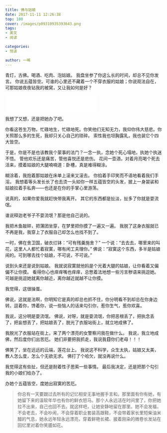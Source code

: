 ```yaml
---
title: 佛与姑娘
date: 2017-11-11 12:26:38
top: 100
cover: /images/p09310935393643.png
tags:
- 美文
- 阅读

categories:
- 悦读

author: 一唏
---
```


青灯，古佛。喝酒、吃肉、泡姑娘。
我盘坐参了你这么长的时间，却总不见你发言。
你说五蕴皆空。可谁的心里还不藏着一个不穿衣服的姑娘；你说观法自在，可那姑娘夜夜钻我的被窝，又让我如何是好？
<!--more-->

<iframe frameborder="no" border="0" marginwidth="0" marginheight="0" width=298 height=52 src="//music.163.com/outchain/player?type=2&id=28308561&auto=1&height=32"></iframe>

我想了又想，还是把她办了吧。


你看这苍生万物，忙碌地生，忙碌地死。你笑他们无知无力，我仰你伟大慈悲。你关照那么多的生死，我却只关心自己的琐碎。
索性我也坦胸露乳，我也装它个四大皆空。


于是，你是不是也该教我个蒙事的法门？一念一执，念她个死心塌地，执她个执迷不悟。
管他欢乐还是痛苦，管他喜悦还是悲伤。
花间一壶酒，对着月亮喝个死去活来，摸着姑娘的大腿喃喃道：卧槽，真是难得糊涂。

糊涂着，我抱着那姑娘在床单上滚来又滚去。
你掐着手印笑而不语地看着我们手淫。
我想着等头发长长了也去烫一头如你一样五蕴皆空的头发，披上一身袈裟和姑娘拉着手私奔——也还是在你的手掌心里游荡。

说真的，如果你爱我就赶快带我离开。
其它的东西都是扯淡，扯多了你就是耍流氓。


谁说释迦老爷子不耍流氓？那是他自己说的。

我把木鱼敲碎，把蒲团坐穿，在梦里把你摸了一遍又一遍。
我脱了这身衣服就已不再是我，我穿上了衣服自己却怎么也找不到了。

一时，佛在舍卫国，破衣烂钵：“可有残羹施舍？”
一个说：“去去去，哪里来的叫花，这里人人都忙着寂寞，哪有闲工夫理你。”
佛说：“寂寞这个东西，多半是姑娘闹的。可到哪去找个姑娘，不可说，不可说。”

说到头来还是说到姑娘。
我就说寂寞就他妈是个光着大腿的姑娘，让你看着又偏偏不让你摸。
看得你心也痒痒嘴也痒痒，总憋着法地想一些污言秽语来挑逗她。
可越是挑逗她就离你越近，离你越近就越不让你摸。

我觉得，这很操蛋。

佛说，这就是法啊，你明知它是真的却总也抓不住，你分明看不到却总在你身边转。逗着你，馋着你，说一些恼人的话来勾引你，惹你生气，惹你欢喜。

我说，这分明是耍流氓。
佛说，对呀，就是耍流氓，你把恶根丢了，把执念丢了，把妄想丢了，把姑娘丢了，脱光了衣服站街上，就立地成佛了。

我脱光了衣服站在街上，来了两个漂亮的女警察问我在做什么。
我说，我立地成佛，然后度你们出苦厄。
她们非要把我抓走，我说我**日**你们老母！！！

佛笑了，坐在远远的云端，莲花台上。
我说这不科学，众生太执，姑娘又太美，教人怎么度，怎么个无欲无求。
佛打了个哈欠，就没再说什么。

我觉得这有些扯，但还是耐着性子思索一些事情。
最后我决定，还是把那个勾引我的小娘们给办了。

办她个五蕴皆空，度她出寂寞的苦厄。


> 你总有一天要跟过去所有的记忆相安无事地握手言和。那里面有你有她，有她留下来的温软年华也有你的鲜衣怒马。那个人永远活在时间里了，你把她拉不出来，自己也回不去。就这样吧，让她安静地留在那里。她不会发福，不会老去，不会吵闹，不会穿着职业套装高跟鞋，不会带着家长里短柴油米醋的气息，她永远年轻永远漂亮，穿着鲜艳长裙、披着刚染的微卷长发站在回忆里对着你笑靥如花。
